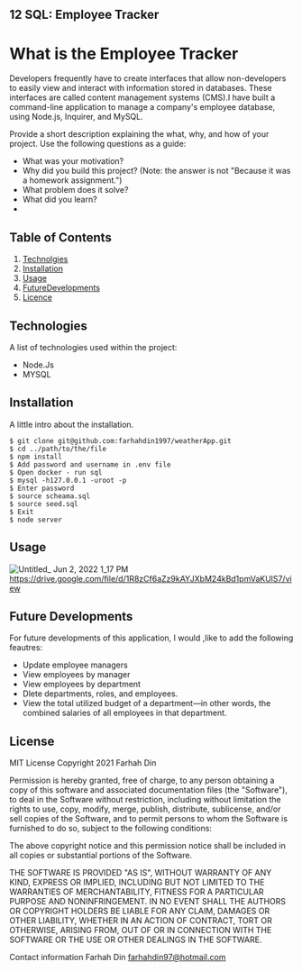## 12 SQL: Employee Tracker

# What is the Employee Tracker
Developers frequently have to create interfaces that allow non-developers to easily view and interact with information stored in databases. These interfaces are called content management systems (CMS).I have built a command-line application to manage a company's employee database, using Node.js, Inquirer, and MySQL.

Provide a short description explaining the what, why, and how of your project. Use the following questions as a guide:

- What was your motivation?
- Why did you build this project? (Note: the answer is not "Because it was a homework assignment.")
- What problem does it solve?
- What did you learn?
- 
## Table of Contents
1. [Technolgies](#technologies)
2. [Installation](#installation)
3. [Usage](#usage)
4. [FutureDevelopments](#futureDevelopments )
5. [Licence](#license)

## Technologies
A list of technologies used within the project:
- Node.Js
- MYSQL

## Installation 
A little intro about the installation. 
```
$ git clone git@github.com:farhahdin1997/weatherApp.git
$ cd ../path/to/the/file
$ npm install
$ Add password and username in .env file
$ Open docker - run sql
$ mysql -h127.0.0.1 -uroot -p
$ Enter password
$ source scheama.sql
$ source seed.sql
$ Exit
$ node server
```

## Usage
![Untitled_ Jun 2, 2022 1_17 PM](https://user-images.githubusercontent.com/81389441/171628923-5c66ecca-59e5-42bb-9568-89f8b5a8cac9.gif)
https://drive.google.com/file/d/1R8zCf6aZz9kAYJXbM24kBd1pmVaKUlS7/view

## Future Developments 
For future developments of this application, I would ,like to add the following feautres: 

- Update employee managers
- View employees by manager
- View employees by department
- Dlete departments, roles, and employees.
- View the total utilized budget of a department—in other words, the combined salaries of all employees in that department.

## License
MIT License Copyright 2021 Farhah Din

Permission is hereby granted, free of charge, to any person obtaining a copy of this software and associated documentation files (the "Software"), to deal in the Software without restriction, including without limitation the rights to use, copy, modify, merge, publish, distribute, sublicense, and/or sell copies of the Software, and to permit persons to whom the Software is furnished to do so, subject to the following conditions:

The above copyright notice and this permission notice shall be included in all copies or substantial portions of the Software.

THE SOFTWARE IS PROVIDED "AS IS", WITHOUT WARRANTY OF ANY KIND, EXPRESS OR IMPLIED, INCLUDING BUT NOT LIMITED TO THE WARRANTIES OF MERCHANTABILITY, FITNESS FOR A PARTICULAR PURPOSE AND NONINFRINGEMENT. IN NO EVENT SHALL THE AUTHORS OR COPYRIGHT HOLDERS BE LIABLE FOR ANY CLAIM, DAMAGES OR OTHER LIABILITY, WHETHER IN AN ACTION OF CONTRACT, TORT OR OTHERWISE, ARISING FROM, OUT OF OR IN CONNECTION WITH THE SOFTWARE OR THE USE OR OTHER DEALINGS IN THE SOFTWARE.

Contact information Farhah Din farhahdin97@hotmail.com
